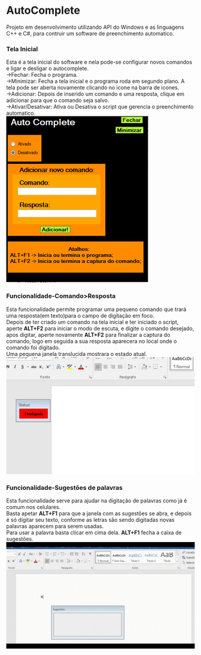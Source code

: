# AutoComplete
Projeto em desenvolvimento utilizando API do Windows e as linguagens C++ e C#,
para contruir um software de preenchimento automatico.

### Tela Inicial
Esta é a tela inicial do software e nela pode-se configurar novos comandos e ligar e desligar o autocomplete.<br>
->Fechar: Fecha o programa.<br>
->Minimizar: Fecha a tela inicial e o programa roda em segundo plano. A tela pode ser aberta novamente clicando no
icone na barra de icones.<br>
->Adicionar: Depois de inserido um comando e uma resposta, clique em adicionar para que o comando seja salvo.<br>
->Ativar/Desativar: Ativa ou Desativa o script que gerencia o preenchimento automatico.<br>
![TelaInicial](https://github.com/Christian-Samuel/AutoComplete/blob/master/imagens/Dash.PNG?raw=true)<br>


### Funcionalidade-Comando>Resposta
Esta funcionalidade permite programar uma pequeno comando que trará uma resposta(em texto)para o campo de
digitação em foco.<br>
Depois de ter criado um comando na tela inicial e ter iniciado o script, aperte **ALT+F2** para iniciar o modo de escuta,
e digite o comando desejado, apos digitar, aperte novamente
**ALT+F2** para finalizar a captura do comando, logo em seguida a sua resposta aparecera no local onde o comando foi digitado.<br>
Uma pequena janela translucida mostrara o estado atual.<br>
![AddComando](https://github.com/Christian-Samuel/AutoComplete/blob/master/imagens/com_resp.gif?raw=true)<br>

### Funcionalidade-Sugestões de palavras
Esta funcionalidade serve para ajudar na digitação de palavras como já é comum nos celulares.<br>
Basta apetar **ALT+F1** para que a janela com as sugestões se abra, e depois é só digitar seu texto,
conforme as letras são sendo digitadas novas palavras aparecem para serem usadas.<br>
Para usar a palavra basta clicar em cima dela. **ALT+F1** fecha a caixa de sugestões.<br>
![AutoComplete](https://github.com/Christian-Samuel/AutoComplete/blob/master/imagens/AnyConv.com__Video_1610638915.gif?raw=true
)<br>

